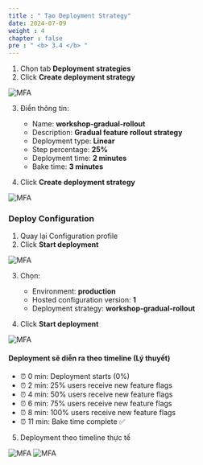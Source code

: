 ```yaml
---
title : " Tạo Deployment Strategy"
date: 2024-07-09
weight : 4
chapter : false
pre : " <b> 3.4 </b> "
---
```


1. Chọn tab **Deployment strategies**
2. Click **Create deployment strategy**

![MFA](/Workshop/images/3/0020.jpg)

3. Điền thông tin:
    - Name: **workshop-gradual-rollout**
    - Description: **Gradual feature rollout strategy**
    - Deployment type: **Linear**
    - Step percentage: **25%**
    - Deployment time: **2 minutes**
    - Bake time: **3 minutes**

4. Click **Create deployment strategy**

![MFA](/Workshop/images/3/0019.jpg)

### Deploy Configuration

1. Quay lại Configuration profile
2. Click **Start deployment**

![MFA](/Workshop/images/3/0021.jpg)

3. Chọn:
    - Environment: **production**
    - Hosted configuration version: **1**
    - Deployment strategy: **workshop-gradual-rollout**

4. Click **Start deployment**

![MFA](/Workshop/images/3/0022.jpg)

#### Deployment sẽ diễn ra theo timeline (Lý thuyết)
- ⏰ 0 min: Deployment starts (0%)
- ⏰ 2 min: 25% users receive new feature flags
- ⏰ 4 min: 50% users receive new feature flags
- ⏰ 6 min: 75% users receive new feature flags 
- ⏰ 8 min: 100% users receive new feature flags 
- ⏰ 11 min: Bake time complete ✅

5. Deployment theo timeline thực tế

![MFA](/Workshop/images/3/0023.jpg)
![MFA](/Workshop/images/3/0024.jpg)
